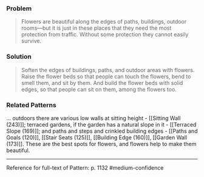 ### Problem
>Flowers are beautiful along the edges of paths, buildings, outdoor rooms—but it is just in these places that they need the most protection from traffic. Without some protection they cannot easily survive.

### Solution
>Soften the edges of buildings, paths, and outdoor areas with flowers. Raise the flower beds so that people can touch the flowers, bend to smell them, and sit by them. And build the flower beds with solid edges, so that people can sit on them, among the flowers too.

### Related Patterns
... outdoors there are various low walls at sitting height - [[Sitting Wall (243)]]; terraced gardens, if the garden has a natural slope in it - [[Terraced Slope (169)]]; and paths and steps and crinkled building edges - [[Paths and Goals (120)]], [[Stair Seats (125)]], [[Building Edge (160)]], [[Garden Wall (173)]]. These are the best spots for flowers, and flowers help to make them beautiful.

---
Reference for full-text of Pattern: p. 1132 #medium-confidence 
